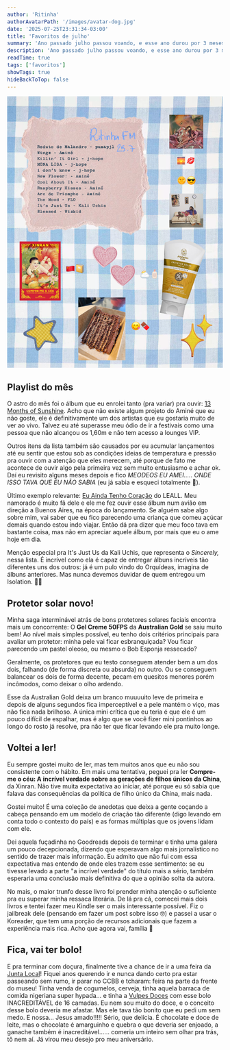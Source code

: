 ```yaml
---
author: 'Ritinha'
authorAvatarPath: '/images/avatar-dog.jpg'
date: '2025-07-25T23:31:34-03:00'
title: 'Favoritos de julho'
summary: 'Ano passado julho passou voando, e esse ano durou por 3 meses.'
description: 'Ano passado julho passou voando, e esse ano durou por 3 meses.'
readTime: true
tags: ['favoritos']
showTags: true
hideBackToTop: false
---
```


![Itens favoritos de julho](july-faves.png)

## Playlist do mês

O astro do mês foi o álbum que eu enrolei tanto (pra variar) pra ouvir: [13 Months of Sunshine](https://youtu.be/CzUskXpimLU?si=hkgPF_S_JnQJaH2_). Acho que não existe algum projeto do Aminé que eu não goste, ele é definitivamente um dos artistas que eu gostaria muito de ver ao vivo. Talvez eu até superasse meu ódio de ir a festivais como uma pessoa que não alcançou os 1,60m e não tem acesso a lounges VIP.

Outros itens da lista também são causados por eu acumular lançamentos até eu sentir que estou sob as condições ideias de temperatura e pressão pra ouvir com a atenção que eles merecem, até porque de fato me acontece de ouvir algo pela primeira vez sem muito entusiasmo e achar ok. Daí eu revisito alguns meses depois e fico _MEODEOS EU AMEI..... ONDE ISSO TAVA QUE EU NÃO SABIA_ (eu já sabia e esqueci totalmente 🤠).

Último exemplo relevante: [Eu Ainda Tenho Coração](https://www.youtube.com/playlist?list=PLL2okX4PkPTvFsRsIpivSdH-9uvbR1yOa) do LEALL. Meu namorado é muito fã dele e ele me fez ouvir esse álbum num avião em direção a Buenos Aires, na época do lançamento. Se alguém sabe algo sobre mim, vai saber que eu fico parecendo uma criança que comeu açúcar demais quando estou indo viajar. Então dá pra dizer que meu foco tava em bastante coisa, mas não em apreciar aquele álbum, por mais que eu o ame hoje em dia.

Menção especial pra It's Just Us da Kali Uchis, que representa o _Sincerely,_ nessa lista. É incrível como ela é capaz de entregar álbuns incríveis tão diferentes uns dos outros: já é um pulo vindo do Orquídeas, imagina de álbuns anteriores. Mas nunca devemos duvidar de quem entregou um Isolation. 🙏🏽

## Protetor solar novo!

Minha saga interminável atrás de bons protetores solares faciais encontra mais um concorrente: O **Gel Creme 50FPS** da **Australian Gold** se saiu muito bem! Ao nível mais simples possível, eu tenho dois critérios principais para avaliar um protetor: minha pele vai ficar esbranquiçada? Vou ficar parecendo um pastel oleoso, ou mesmo o Bob Esponja ressecado?

Geralmente, os protetores que eu testo conseguem atender bem a um dos dois, falhando (de forma discreta ou absurda) no outro. Ou se conseguem balancear os dois de forma decente, pecam em quesitos menores porém incômodos, como deixar o olho ardendo.

Esse da Australian Gold deixa um branco muuuuito leve de primeira e depois de alguns segundos fica imperceptível e a pele mantém o viço, mas não fica nada brilhoso. A única mini crítica que eu teria é que ele é um pouco difícil de espalhar, mas é algo que se você fizer mini pontinhos ao longo do rosto já resolve, pra não ter que ficar levando ele pra muito longe.

## Voltei a ler!

Eu sempre gostei muito de ler, mas tem muitos anos que eu não sou consistente com o hábito. Em mais uma tentativa, peguei pra ler **Compre-me o céu: A incrível verdade sobre as gerações de filhos únicos da China**, da Xinran. Não tive muita expectativa ao iniciar, até porque eu só sabia que falava das consequências da política de filho único da China, mais nada.

Gostei muito! É uma coleção de anedotas que deixa a gente coçando a cabeça pensando em um modelo de criação tão diferente (digo levando em conta todo o contexto do país) e as formas múltiplas que os jovens lidam com ele.

Dei aquela fuçadinha no Goodreads depois de terminar e tinha uma galera um pouco decepcionada, dizendo que esperavam algo mais jornalístico no sentido de trazer mais informação. Eu admito que não fui com essa expectativa mas entendo de onde eles trazem esse sentimento: se eu tivesse levado a parte "a incrível verdade" do título mais a sério, também esperaria uma conclusão mais definitiva do que a opinião solta da autora.

No mais, o maior trunfo desse livro foi prender minha atenção o suficiente pra eu superar minha ressaca literária. De lá pra cá, comecei mais dois livros e tentei fazer meu Kindle ser o mais interessante possível. Fiz o jailbreak dele (pensando em fazer um post sobre isso 🤓) e passei a usar o Koreader, que tem uma porção de recursos adicionais que fazem a experiência mais rica. Acho que agora vai, família 🫣

## Fica, vai ter bolo!

E pra terminar com doçura, finalmente tive a chance de ir a uma feira da [Junta Local](https://www.instagram.com/ajuntalocal/?hl=pt)! Fiquei anos querendo ir e nunca dando certo pra estar passeando sem rumo, ir parar no CCBB e tcharam: feira na parte da frente do museu! Tinha venda de cogumelos, cerveja, tinha aquela barraca de comida nigeriana super hypada... e tinha a [Vulpes Doces](https://www.instagram.com/vulpesdoces) com esse bolo INACREDITÁVEL de 16 camadas. Eu nem sou muito do doce, e o conceito desse bolo deveria me afastar. Mas ele tava tão bonito que eu pedi um sem medo. E nossa... Jesus amado!!!!! Sério, que delícia. É chocolate e doce de leite, mas o chocolate é amarguinho e quebra o que deveria ser enjoado, a ganache também é inacreditável...... comeria um inteiro sem olhar pra trás, tô nem aí. Já virou meu desejo pro meu aniversário.
